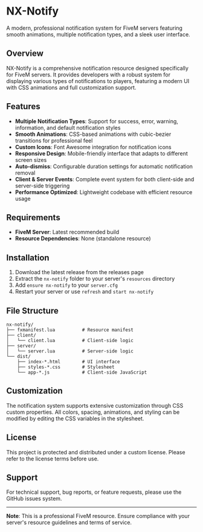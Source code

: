# NX-Notify

A modern, professional notification system for FiveM servers featuring smooth animations, multiple notification types, and a sleek user interface.

## Overview

NX-Notify is a comprehensive notification resource designed specifically for FiveM servers. It provides developers with a robust system for displaying various types of notifications to players, featuring a modern UI with CSS animations and full customization support.

## Features

- **Multiple Notification Types**: Support for success, error, warning, information, and default notification styles
- **Smooth Animations**: CSS-based animations with cubic-bezier transitions for professional feel
- **Custom Icons**: Font Awesome integration for notification icons
- **Responsive Design**: Mobile-friendly interface that adapts to different screen sizes
- **Auto-dismiss**: Configurable duration settings for automatic notification removal
- **Client & Server Events**: Complete event system for both client-side and server-side triggering
- **Performance Optimized**: Lightweight codebase with efficient resource usage

## Requirements

- **FiveM Server**: Latest recommended build
- **Resource Dependencies**: None (standalone resource)

## Installation

1. Download the latest release from the releases page
2. Extract the `nx-notify` folder to your server's `resources` directory
3. Add `ensure nx-notify` to your `server.cfg`
4. Restart your server or use `refresh` and `start nx-notify`

## File Structure

```
nx-notify/
├── fxmanifest.lua          # Resource manifest
├── client/
│   └── client.lua          # Client-side logic
├── server/
│   └── server.lua          # Server-side logic
└── dist/
    ├── index-*.html        # UI interface
    ├── styles-*.css        # Stylesheet
    └── app-*.js            # Client-side JavaScript
```

## Customization

The notification system supports extensive customization through CSS custom properties. All colors, spacing, animations, and styling can be modified by editing the CSS variables in the stylesheet.

## License

This project is protected and distributed under a custom license. Please refer to the license terms before use.

## Support

For technical support, bug reports, or feature requests, please use the GitHub issues system.

---

**Note**: This is a professional FiveM resource. Ensure compliance with your server's resource guidelines and terms of service.
